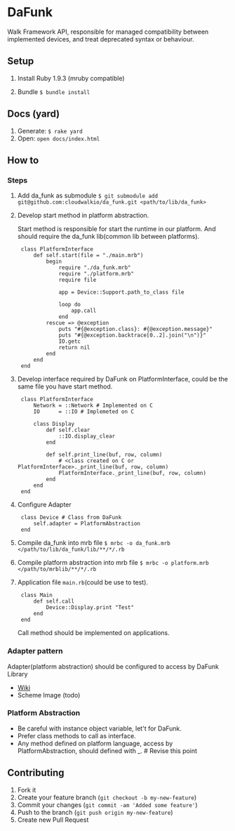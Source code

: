 # DaFunk

Walk Framework API, responsible for managed compatibility between implemented devices, and treat deprecated syntax or behaviour.

## Setup

1. Install Ruby 1.9.3 (mruby compatible)

2. Bundle `$ bundle install`
	
	
## Docs (yard)

1. Generate: `$ rake yard`
2. Open: `open docs/index.html`

## How to

### Steps

1. Add da_funk as submodule `$ git submodule add git@github.com:cloudwalkio/da_funk.git <path/to/lib/da_funk>`

2. Develop start method in platform abstraction.

	Start method is responsible for start the runtime in our platform. And should require the da_funk lib(common lib between platforms).

		class PlatformInterface
		  	def self.start(file = "./main.mrb")
			    begin
					require "./da_funk.mrb"
					require "./platform.mrb"
					require file

					app = Device::Support.path_to_class file

					loop do
						app.call
					end
			    rescue => @exception
					puts "#{@exception.class}: #{@exception.message}"
					puts "#{@exception.backtrace[0..2].join("\n")}"
    				IO.getc
					return nil
				end
			end
		end
		
3. Develop interface required by DaFunk on PlatformInterface, could be the same file you have start method.

		class PlatformInterface
			Network = ::Network # Implemented on C
			IO      = ::IO # Implemeted on C

			class Display
				def self.clear
					::IO.display_clear
				end
				
				def self.print_line(buf, row, column)
					# <class created on C or PlatformInterface>._print_line(buf, row, column)
					PlatformInterface._print_line(buf, row, column)
				end
			end
		end

4. Configure Adapter

		class Device # Class from DaFunk
			self.adapter = PlatformAbstraction
		end

5. Compile da_funk into mrb file `$ mrbc -o da_funk.mrb </path/to/lib/da_funk/lib/**/*/.rb`
6. Compile platform abstraction into mrb file `$ mrbc -o platform.mrb </path/to/mrblib/**/*/.rb`
7. Application file `main.rb`(could be use to test).

		class Main
			def self.call
				Device::Display.print "Test"
			end
		end

	Call method should be implemented on applications.


### Adapter pattern
Adapter(platform abstraction) should be configured to access by DaFunk Library

- [Wiki](http://en.wikipedia.org/wiki/Adapter_pattern)
- Scheme Image (todo)


### Platform Abstraction

- Be careful with instance object variable, let't for DaFunk.
- Prefer class methods to call as interface.
- Any method defined on platform language, access by PlatformAbstraction, should defined with _<method name>. # Revise this point


## Contributing

1. Fork it
2. Create your feature branch (`git checkout -b my-new-feature`)
3. Commit your changes (`git commit -am 'Added some feature'`)
4. Push to the branch (`git push origin my-new-feature`)
5. Create new Pull Request